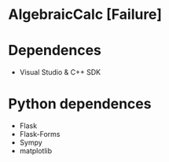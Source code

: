 # AlgebraicCalc [Failure]

# Dependences

  - Visual Studio & C++ SDK
  
# Python dependences
  - Flask
  - Flask-Forms
  - Sympy
  - matplotlib
    
